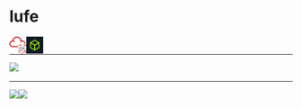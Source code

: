 # lufe

<a href="https://tryhackme.com/p/lufe">
  <img align="left" width="30px" src="tryhackme.svg" />
</a>  
<a href="https://app.hackthebox.eu/login">
  <img align="left" width="30px" src="hackthebox.svg" />
</a>  
<br>

---

<div>
  <img width=500 src="https://github-profile-trophy.vercel.app/?username=lufeee&column=7&theme=onedark"/>
</div>

---

<div>
  <img height="170" align="left" src="https://github-readme-stats.vercel.app/api?username=lufeee&count_private=true&include_all_commits=true&theme=onedark" />
  <img src="https://github-readme-stats.vercel.app/api/top-langs/?username=lufeee&layout=compact&theme=onedark" />
</div>

